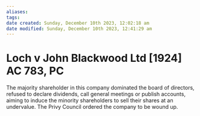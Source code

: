 ```yaml
---
aliases: 
tags: 
date created: Sunday, December 10th 2023, 12:02:18 am
date modified: Sunday, December 10th 2023, 12:41:29 am
---
```


# Loch v John Blackwood Ltd [1924] AC 783, PC

The majority shareholder in this company dominated the board of directors, refused to declare dividends, call general meetings or publish accounts, aiming to induce the minority shareholders to sell their shares at an undervalue. The Privy Council ordered the company to be wound up.
